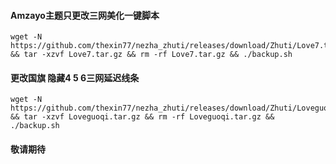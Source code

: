 #### Amzayo主题只更改三网美化一键脚本
```
wget -N https://github.com/thexin77/nezha_zhuti/releases/download/Zhuti/Love7.tar.gz && tar -xzvf Love7.tar.gz && rm -rf Love7.tar.gz && ./backup.sh
```
#### 更改国旗 隐藏4 5 6三网延迟线条
```
wget -N https://github.com/thexin77/nezha_zhuti/releases/download/Zhuti/Loveguoqi.tar.gz && tar -xzvf Loveguoqi.tar.gz && rm -rf Loveguoqi.tar.gz && ./backup.sh
```
#### 敬请期待


